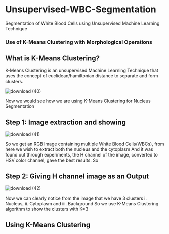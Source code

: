 # Unsupervised-WBC-Segmentation
Segmentation of White Blood Cells using Unsupervised Machine Learning Technique
### Use of K-Means Clustering with Morphological Operations 
## What is K-Means Clustering? 
K-Means Clustering is an unsupervised Machine Learning Technique that uses the concept of euclidean/hamiltonian distance to separate and 
form clusters. 




![download (40)](https://user-images.githubusercontent.com/44440114/144753953-22adddaa-4fed-4110-b01d-053284af4044.png)


Now we would see how we are using K-Means Clustering for Nucleus Segmentation
## Step 1: Image extraction and showing 

![download (41)](https://user-images.githubusercontent.com/44440114/144754057-d4943ed0-7b59-4abb-a9d6-6181b2106e0f.png)

So we get an RGB Image containing multiple White Blood Cells(WBCs), from here we wish to extract both the nucleus and the cytoplasm
And it was found out through experiments, the H channel of the image, converted to HSV color channel, gave the best results.
So 
## Step 2: Giving H channel image as an Output

![download (42)](https://user-images.githubusercontent.com/44440114/144754186-23d517f3-64f6-4634-bd58-7d8ec965ef72.png)

Now we can clearly notice from the image that we have 3 clusters i. Nucleus, ii. Cytoplasm and iii. Background
So we use K-Means Clustering algorithm to show the clusters with K=3

## Using K-Means Clustering 


